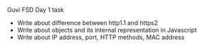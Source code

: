 Guvi FSD Day 1 task
  - Write about difference between http1.1 and https2
  - Write about objects and its internal representation in Javascript
  - Write about IP address, port, HTTP methods, MAC address
